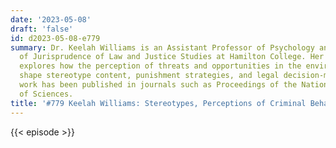 ```yaml
---
date: '2023-05-08'
draft: 'false'
id: d2023-05-08-e779
summary: Dr. Keelah Williams is an Assistant Professor of Psychology and Director
  of Jurisprudence of Law and Justice Studies at Hamilton College. Her current research
  explores how the perception of threats and opportunities in the environment may
  shape stereotype content, punishment strategies, and legal decision-making. Her
  work has been published in journals such as Proceedings of the National Academy
  of Sciences.
title: '#779 Keelah Williams: Stereotypes, Perceptions of Criminal Behavior, and Friendships'
---
```

{{< episode >}}
